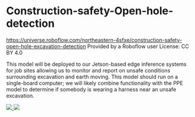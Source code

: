 # Construction-safety-Open-hole-detection
https://universe.roboflow.com/northeastern-4sfxe/construction-safety-open-hole-excavation-detection
Provided by a Roboflow user
License: CC BY 4.0

This model will be deployed to our Jetson-based edge inference systems for job sites allowing us to monitor and report on unsafe conditions surrounding excavation and earth moving. This model should run on a single-board computer; we will likely combine functionality with the PPE model to determine if somebody is wearing a harness near an unsafe excavation.

<a href="https://universe.roboflow.com/northeastern-4sfxe/construction-safety-open-hole-excavation-detection">
    <img src="https://app.roboflow.com/images/download-dataset-badge.svg"></img>
</a>
<a href="https://universe.roboflow.com/northeastern-4sfxe/construction-safety-open-hole-excavation-detection/model/">
    <img src="https://app.roboflow.com/images/try-model-badge.svg"></img>
</a>
